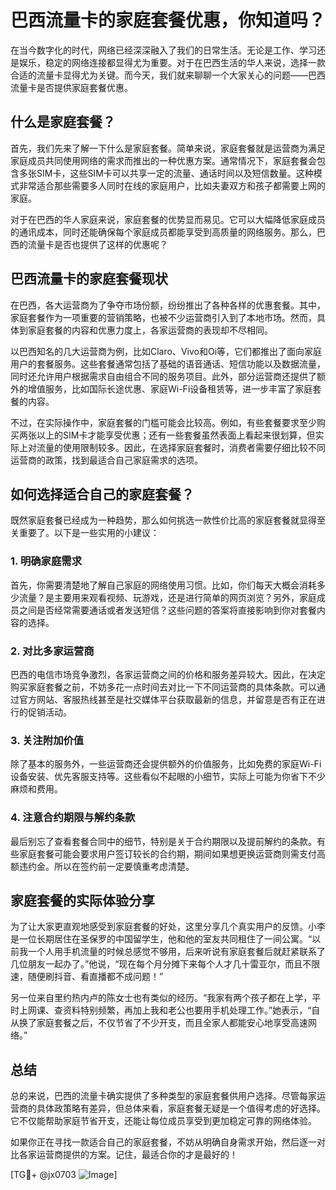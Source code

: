 # 巴西流量卡的家庭套餐优惠，你知道吗？

在当今数字化的时代，网络已经深深融入了我们的日常生活。无论是工作、学习还是娱乐，稳定的网络连接都显得尤为重要。对于在巴西生活的华人来说，选择一款合适的流量卡显得尤为关键。而今天，我们就来聊聊一个大家关心的问题——巴西流量卡是否提供家庭套餐优惠。

## 什么是家庭套餐？

首先，我们先来了解一下什么是家庭套餐。简单来说，家庭套餐就是运营商为满足家庭成员共同使用网络的需求而推出的一种优惠方案。通常情况下，家庭套餐会包含多张SIM卡，这些SIM卡可以共享一定的流量、通话时间以及短信数量。这种模式非常适合那些需要多人同时在线的家庭用户，比如夫妻双方和孩子都需要上网的家庭。

对于在巴西的华人家庭来说，家庭套餐的优势显而易见。它可以大幅降低家庭成员的通讯成本，同时还能确保每个家庭成员都能享受到高质量的网络服务。那么，巴西的流量卡是否也提供了这样的优惠呢？

## 巴西流量卡的家庭套餐现状

在巴西，各大运营商为了争夺市场份额，纷纷推出了各种各样的优惠套餐。其中，家庭套餐作为一项重要的营销策略，也被不少运营商引入到了本地市场。然而，具体到家庭套餐的内容和优惠力度上，各家运营商的表现却不尽相同。

以巴西知名的几大运营商为例，比如Claro、Vivo和Oi等，它们都推出了面向家庭用户的套餐服务。这些套餐通常包括了基础的语音通话、短信功能以及数据流量，同时还允许用户根据需求自由组合不同的服务项目。此外，部分运营商还提供了额外的增值服务，比如国际长途优惠、家庭Wi-Fi设备租赁等，进一步丰富了家庭套餐的内容。

不过，在实际操作中，家庭套餐的门槛可能会比较高。例如，有些套餐要求至少购买两张以上的SIM卡才能享受优惠；还有一些套餐虽然表面上看起来很划算，但实际上对流量的使用限制较多。因此，在选择家庭套餐时，消费者需要仔细比较不同运营商的政策，找到最适合自己家庭需求的选项。

## 如何选择适合自己的家庭套餐？

既然家庭套餐已经成为一种趋势，那么如何挑选一款性价比高的家庭套餐就显得至关重要了。以下是一些实用的小建议：

### 1. 明确家庭需求

首先，你需要清楚地了解自己家庭的网络使用习惯。比如，你们每天大概会消耗多少流量？是主要用来观看视频、玩游戏，还是进行简单的网页浏览？另外，家庭成员之间是否经常需要通话或者发送短信？这些问题的答案将直接影响到你对套餐内容的选择。

### 2. 对比多家运营商

巴西的电信市场竞争激烈，各家运营商之间的价格和服务差异较大。因此，在决定购买家庭套餐之前，不妨多花一点时间去对比一下不同运营商的具体条款。可以通过官方网站、客服热线甚至是社交媒体平台获取最新的信息，并留意是否有正在进行的促销活动。

### 3. 关注附加价值

除了基本的服务外，一些运营商还会提供额外的价值服务，比如免费的家庭Wi-Fi设备安装、优先客服支持等。这些看似不起眼的小细节，实际上可能为你省下不少麻烦和费用。

### 4. 注意合约期限与解约条款

最后别忘了查看套餐合同中的细节，特别是关于合约期限以及提前解约的条款。有些家庭套餐可能会要求用户签订较长的合约期，期间如果想更换运营商则需支付高额违约金。所以在签约前一定要慎重考虑清楚。

## 家庭套餐的实际体验分享

为了让大家更直观地感受到家庭套餐的好处，这里分享几个真实用户的反馈。小李是一位长期居住在圣保罗的中国留学生，他和他的室友共同租住了一间公寓。“以前我一个人用手机流量的时候总感觉不够用，后来听说有家庭套餐后就赶紧联系了几位朋友一起办了。”他说，“现在每个月分摊下来每个人才几十雷亚尔，而且不限速，随便刷抖音、看直播都不成问题！”

另一位来自里约热内卢的陈女士也有类似的经历。“我家有两个孩子都在上学，平时上网课、查资料特别频繁，再加上我和老公也要用手机处理工作。”她表示，“自从换了家庭套餐之后，不仅节省了不少开支，而且全家人都能安心地享受高速网络。”

## 总结

总的来说，巴西的流量卡确实提供了多种类型的家庭套餐供用户选择。尽管每家运营商的具体政策略有差异，但总体来看，家庭套餐无疑是一个值得考虑的好选择。它不仅能帮助家庭节省开支，还能让每位成员享受到更加稳定可靠的网络体验。

如果你正在寻找一款适合自己的家庭套餐，不妨从明确自身需求开始，然后逐一对比各家运营商提供的方案。记住，最适合你的才是最好的！

[TG💪+ @jx0703 ![Image](https://github.com/user-attachments/assets/dbca1d08-cadb-493c-b0ec-ad6f7a83f270)]